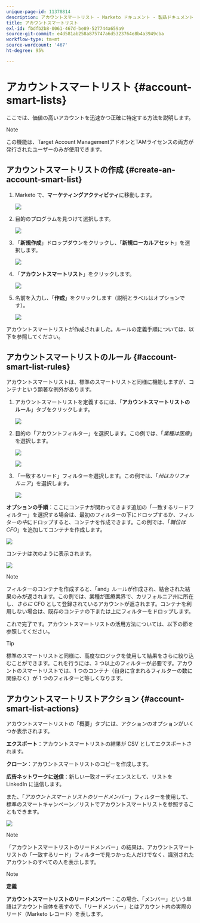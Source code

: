 ```yaml
---
unique-page-id: 11378814
description: アカウントスマートリスト - Marketo ドキュメント - 製品ドキュメント
title: アカウントスマートリスト
exl-id: fbdfb2b8-0061-467d-be89-527744a659a9
source-git-commit: e4d581ab258a875747a6d5323764e8b4a3949cba
workflow-type: tm+mt
source-wordcount: '467'
ht-degree: 95%

---
```


# アカウントスマートリスト {#account-smart-lists}

ここでは、価値の高いアカウントを迅速かつ正確に特定する方法を説明します。

>[!NOTE]
>
>この機能は、Target Account ManagementアドオンとTAMライセンスの両方が発行されたユーザーのみが使用できます。

## アカウントスマートリストの作成 {#create-an-account-smart-list}

1. Marketo で、**マーケティングアクティビティ**&#x200B;に移動します。

   ![](assets/account-smart-lists-1.png)

1. 目的のプログラムを見つけて選択します。

   ![](assets/account-smart-lists-2.png)

1. 「**新規作成**」ドロップダウンをクリックし、「**新規ローカルアセット**」を選択します。

   ![](assets/account-smart-lists-3.png)

1. 「**アカウントスマートリスト**」をクリックします。

   ![](assets/account-smart-lists-4.png)

1. 名前を入力し、「**作成**」をクリックします（説明とラベルはオプションです）。

   ![](assets/account-smart-lists-5.png)

アカウントスマートリストが作成されました。ルールの定義手順については、以下を参照してください。

## アカウントスマートリストのルール {#account-smart-list-rules}

アカウントスマートリストは、標準のスマートリストと同様に機能しますが、コンテナという顕著な例外があります。

1. アカウントスマートリストを定義するには、「**アカウントスマートリストのルール**」タブをクリックします。

   ![](assets/account-smart-lists-6.png)

1. 目的の「アカウントフィルター」を選択します。この例では、「_業種は医療_」を選択します。

   ![](assets/account-smart-lists-7.png)

   ![](assets/account-smart-lists-8.png)

1. 「一致するリード」フィルターを選択します。この例では、「_州はカリフォルニア_」を選択します。

   ![](assets/account-smart-lists-9.png)

**オプションの手順**：ここにコンテナが関わってきます追加の「一致するリードフィルター」を選択する場合は、最初のフィルターの下にドロップするか、フィルターの&#x200B;_中_&#x200B;にドロップすると、コンテナを作成できます。この例では、「_職位は CFO_」を追加してコンテナを作成します。

![](assets/account-smart-lists-10.png)

コンテナは次のように表示されます。

![](assets/account-smart-lists-11.png)

>[!NOTE]
>
>フィルターのコンテナを作成すると、「and」ルールが作成され、結合された結果のみが返されます。この例では、業種が医療業界で、カリフォルニア州に所在し、_さらに_ CFO として登録されているアカウントが返されます。コンテナを利用しない場合は、既存のコンテナの下または上にフィルターをドロップします。

これで完了です。アカウントスマートリストの活用方法については、以下の節を参照してください。

>[!TIP]
>
>標準のスマートリストと同様に、高度なロジックを使用して結果をさらに絞り込むことができます。これを行うには、3 つ以上のフィルターが必要です。アカウントのスマートリストでは、1 つのコンテナ（自身に含まれるフィルターの数に関係なく）が 1 つのフィルターと等しくなります。

## アカウントスマートリストアクション {#account-smart-list-actions}

アカウントスマートリストの「概要」タブには、アクションのオプションがいくつか表示されます。

**エクスポート**：アカウントスマートリストの結果が CSV としてエクスポートされます。

**クローン**：アカウントスマートリストのコピーを作成します。

**広告ネットワークに送信**：新しい一致オーディエンスとして、リストを LinkedIn に送信します。

また、「_アカウントスマートリストのリードメンバー_」フィルターを使用して、標準のスマートキャンペーン／リストでアカウントスマートリストを参照することもできます。

![](assets/account-smart-lists-12.png)

>[!NOTE]
>
>「アカウントスマートリストのリードメンバー」の結果は、アカウントスマートリストの「一致するリード」フィルターで見つかった人だけでなく、識別されたアカウントのすべての人を表示します。

>[!NOTE]
>
>**定義**
>
>**アカウントスマートリストのリードメンバー**：この場合、「メンバー」という単語はアカウント自体を表すので、「リードメンバー」とはアカウント内の実際のリード（Marketo レコード）を表します。
